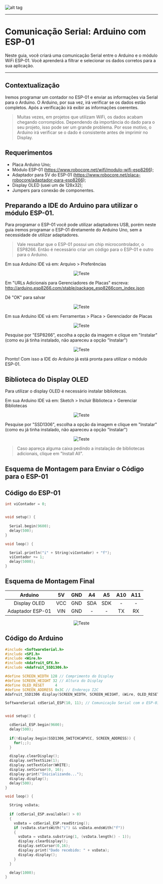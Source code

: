 ![alt tag](https://i.ibb.co/YthtbLh/Giifff-mid.gif)
***
# Comunicação Serial: Arduino com ESP-01
Neste guia, você criará uma comunicação Serial entre o Arduino e o módulo WiFi ESP-01. Você aprenderá a filtrar e selecionar os dados corretos para a sua aplicação.
***
## Contextualização
Iremos programar um contador no ESP-01 e enviar as informações via Serial para o Arduino. O Arduino, por sua vez, irá verificar se os dados estão completos. Após a verificação irá exibir as informações coerentes.
> Muitas vezes, em projetos que utilizam WiFi, os dados acabam chegando corrompidos. Dependendo da importância do dado para o seu projeto, isso pode ser um grande problema. Por esse motivo, o Arduino irá verificar se o dado é consistente antes de imprimir no Display.

## Requerimentos
- Placa Arduino Uno;
- Módulo ESP-01 (https://www.robocore.net/wifi/modulo-wifi-esp8266);
- Adaptador para 5V do ESP-01 (https://www.robocore.net/placa-robocore/adaptador-para-esp8266);
- Display OLED (usei um de 128x32);
- Jumpers para conexão de componentes.

## Preparando a IDE do Arduino para utilizar o módulo ESP-01.
Para programar o ESP-01 você pode utilizar adaptadores USB, porém neste guia iremos programar o ESP-01 diretamente do Arduino Uno, sem a necessidade de utilizar adaptadores.
> Vale ressaltar que o ESP-01 possui um chip microcontrolador, o ESP8266. Então é necessário criar um código para o ESP-01 e outro para o Arduino.

Em sua Arduino IDE vá em: Arquivo > Preferências

<p align="center">
  <img src="https://i.ibb.co/pfNTZ7p/preparando-1.png" alt="Teste"/>
</p>

Em "URLs Adicionais para Gerenciadores de Placas" escreva: http://arduino.esp8266.com/stable/package_esp8266com_index.json

Dê "OK" para salvar

<p align="center">
  <img src="https://i.ibb.co/KLMDpYC/preparando-2.png" alt="Teste"/>
</p>

Em sua Arduino IDE vá em: Ferramentas > Placa > Gerenciador de Placas

<p align="center">
  <img src="https://i.ibb.co/yspM6M3/preparando-3.png" alt="Teste"/>
</p>

Pesquise por "ESP8266", escolha a opção da imagem e clique em "Instalar" (como eu já tinha instalado, não apareceu a opção "Instalar")

<p align="center">
  <img src="https://i.ibb.co/1nfSQYM/preparando-4.png" alt="Teste"/>
</p>

Pronto! Com isso a IDE do Arduino já está pronta para utilizar o módulo ESP-01.

## Biblioteca do Display OLED
Para utilizar o display OLED é necessário instalar bibliotecas.

Em sua Arduino IDE vá em: Sketch > Incluir Biblioteca > Gerenciar Bibliotecas

<p align="center">
  <img src="https://i.ibb.co/xC958xP/preparando-5.png" alt="Teste"/>
</p>

Pesquise por "SSD1306", escolha a opção da imagem e clique em "Instalar" (como eu já tinha instalado, não apareceu a opção "Instalar")

<p align="center">
  <img src="https://i.ibb.co/K6cwQsX/preparando-6.png" alt="Teste"/>
</p>

> Caso apareça alguma caixa pedindo a instalação de bibliotecas adicionais, clique em "Install All".

## Esquema de Montagem para Enviar o Código para o ESP-01



## Código do ESP-01

```cpp
int viContador = 0;


void setup() {
  
  Serial.begin(9600);
  delay(500);
}

void loop() {

  Serial.println("i" + String(viContador) + "f");
  viContador += 1;
  delay(5000);
}
```

## Esquema de Montagem Final

Arduino | 5V | GND | A4 | A5 | A10 | A11
:---: | :---: | :---: | :---: | :---: | :---: | :---:
Display OLED | VCC | GND | SDA | SDK | - | -
Adaptador ESP-01 | VIN | GND | - | - | TX | RX

<p align="center">
  <img src="https://i.ibb.co/yg5Dkks/proj1-fim.png" alt="Teste"/>
</p>

## Código do Arduino

```cpp
#include <SoftwareSerial.h>
#include <SPI.h>
#include <Wire.h>
#include <Adafruit_GFX.h>
#include <Adafruit_SSD1306.h>

#define SCREEN_WIDTH 128 // Comprimento do Display
#define SCREEN_HEIGHT 32 // Altura do Display
#define OLED_RESET     4 
#define SCREEN_ADDRESS 0x3C // Endereço I2C
Adafruit_SSD1306 display(SCREEN_WIDTH, SCREEN_HEIGHT, &Wire, OLED_RESET);

SoftwareSerial cdSerial_ESP(10, 11); // Comunicação Serial com o ESP-01 (TX e RX)


void setup() {

  cdSerial_ESP.begin(9600);
  delay(500);
  
  if(!display.begin(SSD1306_SWITCHCAPVCC, SCREEN_ADDRESS)) {
    for(;;);
  }

  display.clearDisplay();
  display.setTextSize(1);
  display.setTextColor(WHITE);
  display.setCursor(0, 16);
  display.print("Inicializando...");
  display.display();
  delay(500);
}

void loop() {

  String vsData;
  
  if (cdSerial_ESP.available() > 0)
  {
    vsData = cdSerial_ESP.readString();
    if (vsData.startsWith("i") && vsData.endsWith("f"))
    {
      vsData = vsData.substring(1, (vsData.length() - 1));
      display.clearDisplay();
      display.setCursor(0,16);
      display.print("Dado recebido: " + vsData);
      display.display();
    }
  }

  delay(1000);
}
```
